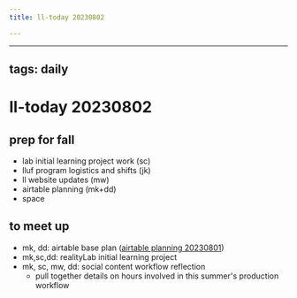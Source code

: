 ```yaml
---
title: ll-today 20230802

---
```


---
tags: daily
---
# ll-today 20230802

## prep for fall
* lab initial learning project work (sc)
* lluf program logistics and shifts (jk)
* ll website updates (mw)
* airtable planning (mk+dd)
* space

## to meet up
* mk, dd: airtable base plan ([airtable planning 20230801](/C5smjaMeS4mnIVdmASBPTA))
* mk,sc,dd: realityLab initial learning project
* mk, sc, mw, dd: social content workflow reflection
    * pull together details on hours involved in this summer's production workflow

